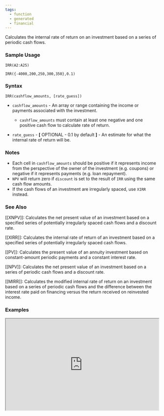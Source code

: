 ```yaml
---
tags:
  - function
  - generated
  - financial
---
```


Calculates the internal rate of return on an investment based on a series of periodic cash flows.

### Sample Usage

`IRR(A2:A25)`

`IRR({-4000,200,250,300,350},0.1)`

### Syntax

`IRR(cashflow_amounts, [rate_guess])`

* `cashflow_amounts` - An array or range containing the income or payments associated with the investment.

  + `cashflow_amounts` must contain at least one negative and one positive cash flow to calculate rate of return.
* `rate_guess` - **[** OPTIONAL - 0.1 by default **]** - An estimate for what the internal rate of return will be.

### Notes

* Each cell in `cashflow_amounts` should be positive if it represents income from the perspective of the owner of the investment (e.g. coupons) or negative if it represents payments (e.g. loan repayment).
* `NPV` will return zero if `discount` is set to the result of `IRR` using the same cash flow amounts.
* If the cash flows of an investment are irregularly spaced, use `XIRR` instead.

### See Also

[[XNPV]]: Calculates the net present value of an investment based on a specified series of potentially irregularly spaced cash flows and a discount rate.

[[XIRR]]: Calculates the internal rate of return of an investment based on a specified series of potentially irregularly spaced cash flows.

[[PV]]: Calculates the present value of an annuity investment based on constant-amount periodic payments and a constant interest rate.

[[NPV]]: Calculates the net present value of an investment based on a series of periodic cash flows and a discount rate.

[[MIRR]]: Calculates the modified internal rate of return on an investment based on a series of periodic cash flows and the difference between the interest rate paid on financing versus the return received on reinvested income.

### Examples

<iframe height="300" src="https://docs.google.com/spreadsheet/pub?key=0As3tAuweYU9QdEZFRXRpYWxSLVRqUW96WGdIN3FOMEE&amp;output=html" width="500"></iframe>